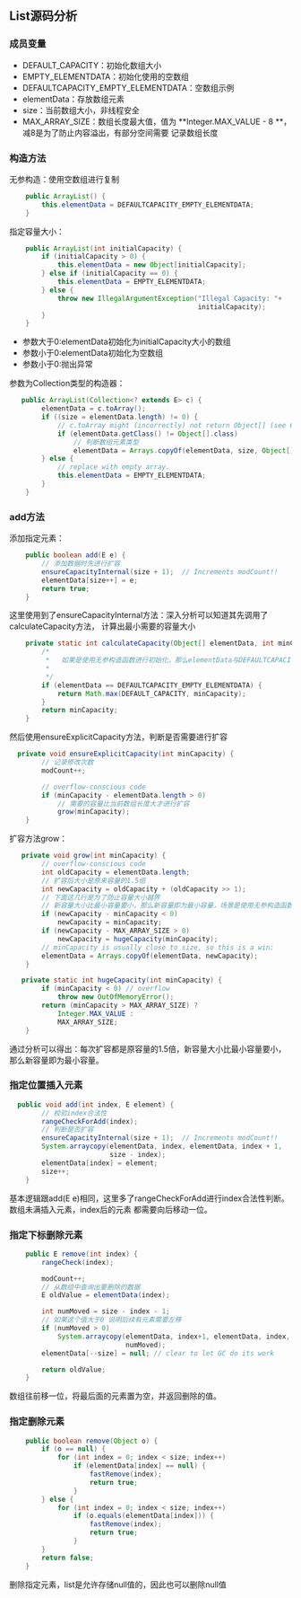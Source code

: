 ## List源码分析

### 成员变量
- DEFAULT_CAPACITY：初始化数组大小
- EMPTY_ELEMENTDATA：初始化使用的空数组
- DEFAULTCAPACITY_EMPTY_ELEMENTDATA：空数组示例
- elementData：存放数组元素
- size：当前数组大小，非线程安全
- MAX_ARRAY_SIZE：数组长度最大值，值为 **Integer.MAX_VALUE - 8 **，减8是为了防止内容溢出，有部分空间需要
记录数组长度


### 构造方法
无参构造：使用空数组进行复制
```java
    public ArrayList() {
        this.elementData = DEFAULTCAPACITY_EMPTY_ELEMENTDATA;
    }

```

指定容量大小：
```java
    public ArrayList(int initialCapacity) {
        if (initialCapacity > 0) {
            this.elementData = new Object[initialCapacity];
        } else if (initialCapacity == 0) {
            this.elementData = EMPTY_ELEMENTDATA;
        } else {
            throw new IllegalArgumentException("Illegal Capacity: "+
                                               initialCapacity);
        }
    }
```
- 参数大于0:elementData初始化为initialCapacity大小的数组
- 参数小于0:elementData初始化为空数组
- 参数小于0:抛出异常

参数为Collection类型的构造器：
```java
   public ArrayList(Collection<? extends E> c) {
        elementData = c.toArray();
        if ((size = elementData.length) != 0) {
            // c.toArray might (incorrectly) not return Object[] (see 6260652)
            if (elementData.getClass() != Object[].class)
                // 判断数组元素类型
                elementData = Arrays.copyOf(elementData, size, Object[].class);
        } else {
            // replace with empty array.
            this.elementData = EMPTY_ELEMENTDATA;
        }
    }
```

### add方法
添加指定元素：
```java
    public boolean add(E e) {
        // 添加数据时先进行扩容
        ensureCapacityInternal(size + 1);  // Increments modCount!!
        elementData[size++] = e;
        return true;
    }
```
这里使用到了ensureCapacityInternal方法：深入分析可以知道其先调用了calculateCapacity方法，
计算出最小需要的容量大小
```java
    private static int calculateCapacity(Object[] elementData, int minCapacity) {
        /*
         *   如果是使用无参构造函数进行初始化，那么elementData与DEFAULTCAPACITY_EMPTY_ELEMENTDATA相等，此时容量为10
         *
         */
        if (elementData == DEFAULTCAPACITY_EMPTY_ELEMENTDATA) {
            return Math.max(DEFAULT_CAPACITY, minCapacity);
        }
        return minCapacity;
    }
```
然后使用ensureExplicitCapacity方法，判断是否需要进行扩容
```java
  private void ensureExplicitCapacity(int minCapacity) {
        // 记录修改次数
        modCount++;

        // overflow-conscious code
        if (minCapacity - elementData.length > 0)
            // 需要的容量比当前数组长度大才进行扩容
            grow(minCapacity);
    }
```
扩容方法grow：
```java
   private void grow(int minCapacity) {
        // overflow-conscious code
        int oldCapacity = elementData.length;
        // 扩容后大小是原来容量的1.5倍
        int newCapacity = oldCapacity + (oldCapacity >> 1);
        // 下面这几行是为了防止容量大小越界
        // 新容量大小比最小容量要小，那么新容量即为最小容量，场景是使用无参构造函数进行初始化
        if (newCapacity - minCapacity < 0)
            newCapacity = minCapacity;
        if (newCapacity - MAX_ARRAY_SIZE > 0)
            newCapacity = hugeCapacity(minCapacity);
        // minCapacity is usually close to size, so this is a win:
        elementData = Arrays.copyOf(elementData, newCapacity);
    }
```

```java
   private static int hugeCapacity(int minCapacity) {
        if (minCapacity < 0) // overflow
            throw new OutOfMemoryError();
        return (minCapacity > MAX_ARRAY_SIZE) ?
            Integer.MAX_VALUE :
            MAX_ARRAY_SIZE;
    }
```
通过分析可以得出：每次扩容都是原容量的1.5倍，新容量大小比最小容量要小，那么新容量即为最小容量。


### 指定位置插入元素
```java
  public void add(int index, E element) {
        // 校验index合法性
        rangeCheckForAdd(index);
        // 判断是否扩容
        ensureCapacityInternal(size + 1);  // Increments modCount!!
        System.arraycopy(elementData, index, elementData, index + 1,
                         size - index);
        elementData[index] = element;
        size++;
    }
```
基本逻辑跟add(E e)相同，这里多了rangeCheckForAdd进行index合法性判断。数组未满插入元素，index后的元素
都需要向后移动一位。

### 指定下标删除元素
```java
    public E remove(int index) {
        rangeCheck(index);

        modCount++;
        // 从数组中查询出要删除的数据
        E oldValue = elementData(index);

        int numMoved = size - index - 1;
        // 如果这个值大于0 说明后续有元素需要左移
        if (numMoved > 0)
            System.arraycopy(elementData, index+1, elementData, index,
                             numMoved);
        elementData[--size] = null; // clear to let GC do its work

        return oldValue;
    }
```
数组往前移一位，将最后面的元素置为空，并返回删除的值。

### 指定删除元素
```java
    public boolean remove(Object o) {
        if (o == null) {
            for (int index = 0; index < size; index++)
                if (elementData[index] == null) {
                    fastRemove(index);
                    return true;
                }
        } else {
            for (int index = 0; index < size; index++)
                if (o.equals(elementData[index])) {
                    fastRemove(index);
                    return true;
                }
        }
        return false;
    }
```
删除指定元素，list是允许存储null值的，因此也可以删除null值